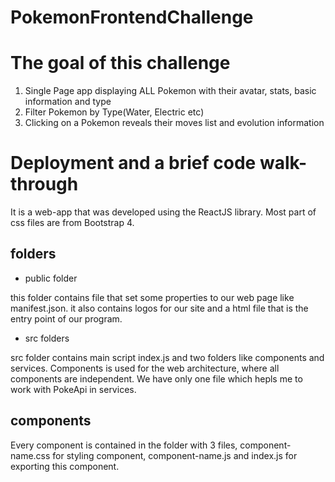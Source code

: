 # PokemonFrontendChallenge


# The goal of this challenge
1) Single Page app displaying ALL Pokemon with their avatar, stats, basic information and type
2) Filter Pokemon by Type(Water, Electric etc)
3) Clicking on a Pokemon reveals their moves list and evolution information

# Deployment and a brief code walk-through

It is a web-app that was developed using the ReactJS library. Most part of css files are from Bootstrap 4.
## folders
- public folder  

this folder contains file that set some properties to our web page like manifest.json.
it also contains logos for our site and a html file that is the entry point of our program.  

- src folders  

src folder contains main script index.js and two folders like components and services. Components is used for the web architecture, where all components are independent. We have only one file which hepls me to work with PokeApi in services.

## components 
Every component is contained in the folder with 3 files, component-name.css for styling component, component-name.js and index.js for exporting this component.
